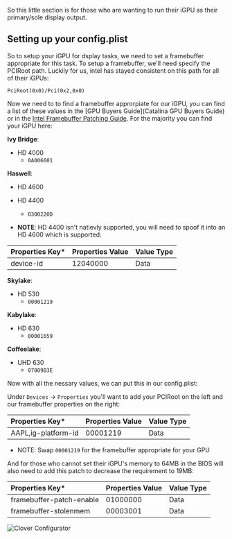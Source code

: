 So this little section is for those who are wanting to run their iGPU as their primary/sole display output. 


## Setting up your config.plist

So to setup your iGPU for dsplay tasks, we need to set a framebuffer appropriate for this task. To setup a framebuffer, we'll need specify the PCIRoot path. Luckily for us, intel has stayed consistent on this path for all of their iGPUs:

```
PciRoot(0x0)/Pci(0x2,0x0)
```


Now we need to to find a framebuffer approrpiate for our iGPU, you can find a list of these values in the [GPU Buyers Guide](Catalina GPU Buyers Guide) or in the [Intel Framebuffer Patching Guide](https://www.insanelymac.com/forum/topic/334899-intel-framebuffer-patching-using-whatevergreen/?tab=comments#comment-2626271). For the majority you can find your iGPU here:

**Ivy Bridge**:

* HD 4000
   * `0A006601`
  
**Haswell**:

* HD 4600 
* HD 4400
   * `0300220D`
   
* **NOTE**: HD 4400 isn't natievly supported, you will need to spoof it into an HD 4600 which is supported:

|Properties Key\*|Properties Value|Value Type|
|:-|:-|:-|
|device-id|12040000|Data|

   
**Skylake**:

* HD 530
   * `00001219`
   
**Kabylake**:

* HD 630
   * `00001659`
   
**Coffeelake**:

* UHD 630
   * `07009B3E`
   
Now with all the nessary values, we can put this in our config.plist:

Under `Devices` -> `Properties` you'll want to add your PCIRoot on the left and our framebuffer properties on the right:

|Properties Key\*|Properties Value|Value Type|
|:-|:-|:-|
|AAPL,ig-platform-id|00001219|Data|
* NOTE: Swap `00001219` for the framebuffer appropriate for your GPU

And for those who cannot set their iGPU's memory to 64MB in the BIOS will also need to add this patch to decrease the requirement to 19MB:

|Properties Key\*|Properties Value|Value Type|
|:-|:-|:-|
|framebuffer-patch-enable|01000000|Data|
|framebuffer-stolenmem|00003001|Data|

![Clover Configurator](https://i.imgur.com/zoa9YR6.png)

   
